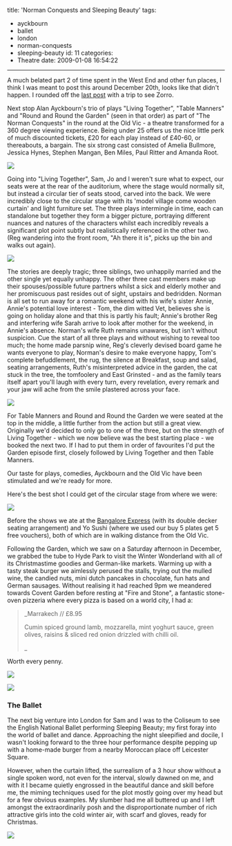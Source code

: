 title: 'Norman Conquests and Sleeping Beauty'
tags:
  - ayckbourn
  - ballet
  - london
  - norman-conquests
  - sleeping-beauty
id: 11
categories:
  - Theatre
date: 2009-01-08 16:54:22
---

A much belated part 2 of time spent in the West End and other fun places, I think I was meant to post this around December 20th, looks like that didn't happen. I rounded off the [last post](http://www.mrfofr.com/2008/11/spending-time-in-the-west-end/) with a trip to see Zorro. 

Next stop Alan Ayckbourn's trio of plays "Living Together", "Table Manners" and "Round and Round the Garden" (seen in that order) as part of "The Norman Conquests" in the round at the Old Vic - a theatre transformed for a 360 degree viewing experience. Being under 25 offers us the nice little perk of much discounted tickets, £20 for each play instead of £40-60, or thereabouts, a bargain. The six strong cast consisted of Amelia Bullmore, Jessica Hynes, Stephen Mangan, Ben Miles, Paul Ritter and Amanda Root. 

[![](http://host.trivialbeing.org/up/small/fofr-20090108-norman-conquests-1.jpg)](http://host.trivialbeing.org/up/fofr-20090108-norman-conquests-1.jpg)

<!--more-->

Going into "Living Together", Sam, Jo and I weren't sure what to expect, our seats were at the rear of the auditorium, where the stage would normally sit, but instead a circular tier of seats stood, carved into the back. We were incredibly close to the circular stage with its 'model village come wooden curtain' and light furniture set. The three plays intermingle in time, each can standalone but together they form a bigger picture, portraying different nuances and natures of the characters whilst each incredibly reveals a significant plot point subtly but realistically referenced in the other two. (Reg wandering into the front room, "Ah there it is", picks up the bin and walks out again).

![](http://host.trivialbeing.org/up/fofr-20090108-norman-conquests-2.jpg)

The stories are deeply tragic; three siblings, two unhappily married and the other single yet equally unhappy. The other three cast members make up their spouses/possible future partners whilst a sick and elderly mother and her promiscuous past resides out of sight, upstairs and bedridden. Norman is all set to run away for a romantic weekend with his wife's sister Annie, Annie's potential love interest - Tom, the dim witted Vet, believes she is going on holiday alone and that this is partly his fault; Annie's brother Reg and interfering wife Sarah arrive to look after mother for the weekend, in Annie's absence. Norman's wife Ruth remains unawares, but isn't without suspicion. Cue the start of all three plays and without wishing to reveal too much; the home made parsnip wine, Reg's cleverly devised board game he wants everyone to play, Norman's desire to make everyone happy, Tom's complete befuddlement, the rug, the silence at Breakfast, soup and salad, seating arrangements, Ruth's misinterpreted advice in the garden, the cat stuck in the tree, the tomfoolery and East Grinsted - and as the family tears itself apart you'll laugh with every turn, every revelation, every remark and your jaw will ache from the smile plastered across your face.

[![](http://host.trivialbeing.org/up/small/fofr-20090108-norman-conquests-3.jpg)](http://host.trivialbeing.org/up/fofr-20090108-norman-conquests-3.jpg)

For Table Manners and Round and Round the Garden we were seated at the top in the middle, a little further from the action but still a great view. Originally we'd decided to only go to one of the three, but on the strength of Living Together - which we now believe was the best starting place - we booked the next two. If I had to put them in order of favourites I'd put the Garden episode first, closely followed by Living Together and then Table Manners.

Our taste for plays, comedies, Ayckbourn and the Old Vic have been stimulated and we're ready for more.

Here's the best shot I could get of the circular stage from where we were:

[![](http://host.trivialbeing.org/up/small/fofr-20090109-old-vic.JPG)](http://host.trivialbeing.org/up/fofr-20090109-old-vic.JPG)

Before the shows we ate at the [Bangalore Express](http://bangaloreexpress.co.uk/) (with its double decker seating arrangement) and Yo Sushi (where we used our buy 5 plates get 5 free vouchers), both of which are in walking distance from the Old Vic.

Following the Garden, which we saw on a Saturday afternoon in December, we grabbed the tube to Hyde Park to visit the Winter Wonderland with all of its Christmastime goodies and German-like markets. Warming up with a tasty steak burger we aimlessly perused the stalls, trying out the mulled wine, the candied nuts, mini dutch pancakes in chocolate, fun hats and German sausages. Without realising it had reached 9pm we meandered towards Covent Garden before resting at "Fire and Stone", a fantastic stone-oven pizzeria where every pizza is based on a world city, I had a:

> _Marrakech // £8.95> 
> Cumin spiced ground lamb, mozzarella, mint yoghurt sauce, green olives, raisins & sliced red onion drizzled with chilli oil.> 
> _

Worth every penny. 

[![](http://host.trivialbeing.org/up/small/fofr-20090108-hyde-park-winter-wonderland.JPG)](http://host.trivialbeing.org/up/fofr-20090108-hyde-park-winter-wonderland.JPG)

[![](http://host.trivialbeing.org/up/small/fofr-20090108-fire-and-stone.JPG)](http://host.trivialbeing.org/up/fofr-20090108-fire-and-stone.JPG)

### The Ballet

The next big venture into London for Sam and I was to the Coliseum to see the English National Ballet performing Sleeping Beauty; my first foray into the world of ballet and dance. Approaching the night sleepified and docile, I wasn't looking forward to the three hour performance despite pepping up with a home-made burger from a nearby Moroccan place off Leicester Square.  

However, when the curtain lifted, the surrealism of a 3 hour show without a single spoken word, not even for the interval, slowly dawned on me, and with it I became quietly engrossed in the beautiful dance and skill before me, the miming techniques used for the plot mostly going over my head but for a few obvious examples. My slumber had me all buttered up and I left amongst the extraordinarily posh and the disproportionate number of rich attractive girls into the cold winter air, with scarf and gloves, ready for Christmas.

[![](http://host.trivialbeing.org/up/small/fofr-20090108-coliseum-sleeping-beauty.JPG)](http://host.trivialbeing.org/up/fofr-20090108-coliseum-sleeping-beauty.JPG)